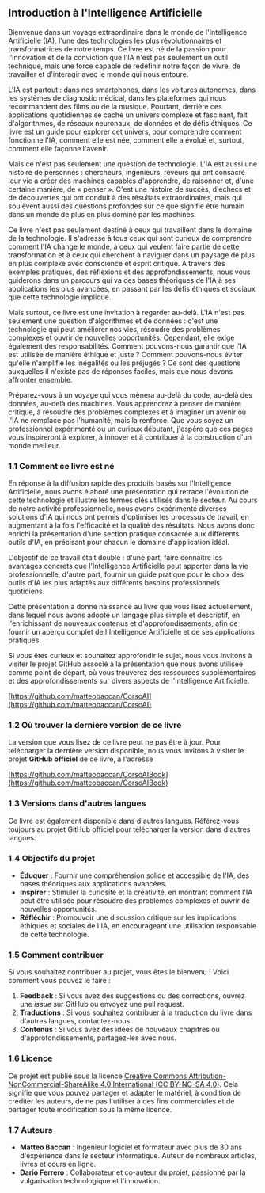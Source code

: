 ## Introduction à l'Intelligence Artificielle

Bienvenue dans un voyage extraordinaire dans le monde de l'Intelligence Artificielle (IA), l'une des technologies les plus révolutionnaires et transformatrices de notre temps. Ce livre est né de la passion pour l'innovation et de la conviction que l'IA n'est pas seulement un outil technique, mais une force capable de redéfinir notre façon de vivre, de travailler et d'interagir avec le monde qui nous entoure.

L'IA est partout : dans nos smartphones, dans les voitures autonomes, dans les systèmes de diagnostic médical, dans les plateformes qui nous recommandent des films ou de la musique. Pourtant, derrière ces applications quotidiennes se cache un univers complexe et fascinant, fait d'algorithmes, de réseaux neuronaux, de données et de défis éthiques. Ce livre est un guide pour explorer cet univers, pour comprendre comment fonctionne l'IA, comment elle est née, comment elle a évolué et, surtout, comment elle façonne l'avenir.

Mais ce n'est pas seulement une question de technologie. L'IA est aussi une histoire de personnes : chercheurs, ingénieurs, rêveurs qui ont consacré leur vie à créer des machines capables d'apprendre, de raisonner et, d'une certaine manière, de « penser ». C'est une histoire de succès, d'échecs et de découvertes qui ont conduit à des résultats extraordinaires, mais qui soulèvent aussi des questions profondes sur ce que signifie être humain dans un monde de plus en plus dominé par les machines.

Ce livre n'est pas seulement destiné à ceux qui travaillent dans le domaine de la technologie. Il s'adresse à tous ceux qui sont curieux de comprendre comment l'IA change le monde, à ceux qui veulent faire partie de cette transformation et à ceux qui cherchent à naviguer dans un paysage de plus en plus complexe avec conscience et esprit critique. À travers des exemples pratiques, des réflexions et des approfondissements, nous vous guiderons dans un parcours qui va des bases théoriques de l'IA à ses applications les plus avancées, en passant par les défis éthiques et sociaux que cette technologie implique.

Mais surtout, ce livre est une invitation à regarder au-delà. L'IA n'est pas seulement une question d'algorithmes et de données : c'est une technologie qui peut améliorer nos vies, résoudre des problèmes complexes et ouvrir de nouvelles opportunités. Cependant, elle exige également des responsabilités. Comment pouvons-nous garantir que l'IA est utilisée de manière éthique et juste ? Comment pouvons-nous éviter qu'elle n'amplifie les inégalités ou les préjugés ? Ce sont des questions auxquelles il n'existe pas de réponses faciles, mais que nous devons affronter ensemble.

Préparez-vous à un voyage qui vous mènera au-delà du code, au-delà des données, au-delà des machines. Vous apprendrez à penser de manière critique, à résoudre des problèmes complexes et à imaginer un avenir où l'IA ne remplace pas l'humanité, mais la renforce. Que vous soyez un professionnel expérimenté ou un curieux débutant, j'espère que ces pages vous inspireront à explorer, à innover et à contribuer à la construction d'un monde meilleur.

### 1.1 Comment ce livre est né

En réponse à la diffusion rapide des produits basés sur l'Intelligence Artificielle, nous avons élaboré une présentation qui retrace l'évolution de cette technologie et illustre les termes clés utilisés dans le secteur. Au cours de notre activité professionnelle, nous avons expérimenté diverses solutions d'IA qui nous ont permis d'optimiser les processus de travail, en augmentant à la fois l'efficacité et la qualité des résultats. Nous avons donc enrichi la présentation d'une section pratique consacrée aux différents outils d'IA, en précisant pour chacun le domaine d'application idéal.

L'objectif de ce travail était double : d'une part, faire connaître les avantages concrets que l'Intelligence Artificielle peut apporter dans la vie professionnelle, d'autre part, fournir un guide pratique pour le choix des outils d'IA les plus adaptés aux différents besoins professionnels quotidiens.

Cette présentation a donné naissance au livre que vous lisez actuellement, dans lequel nous avons adopté un langage plus simple et descriptif, en l'enrichissant de nouveaux contenus et d'approfondissements, afin de fournir un aperçu complet de l'Intelligence Artificielle et de ses applications pratiques.

Si vous êtes curieux et souhaitez approfondir le sujet, nous vous invitons à visiter le projet GitHub associé à la présentation que nous avons utilisée comme point de départ, où vous trouverez des ressources supplémentaires et des approfondissements sur divers aspects de l'Intelligence Artificielle.

[https://github.com/matteobaccan/CorsoAI](https://github.com/matteobaccan/CorsoAI)

### 1.2 Où trouver la dernière version de ce livre

La version que vous lisez de ce livre peut ne pas être à jour. Pour télécharger la dernière version disponible, nous vous invitons à visiter le projet **GitHub officiel** de ce livre, à l'adresse

[https://github.com/matteobaccan/CorsoAIBook](https://github.com/matteobaccan/CorsoAIBook)

### 1.3 Versions dans d'autres langues

Ce livre est également disponible dans d'autres langues. Référez-vous toujours au projet GitHub officiel pour télécharger la version dans d'autres langues.

### 1.4 Objectifs du projet

- **Éduquer** : Fournir une compréhension solide et accessible de l'IA, des bases théoriques aux applications avancées.
- **Inspirer** : Stimuler la curiosité et la créativité, en montrant comment l'IA peut être utilisée pour résoudre des problèmes complexes et ouvrir de nouvelles opportunités.
- **Réfléchir** : Promouvoir une discussion critique sur les implications éthiques et sociales de l'IA, en encourageant une utilisation responsable de cette technologie.

### 1.5 Comment contribuer

Si vous souhaitez contribuer au projet, vous êtes le bienvenu ! Voici comment vous pouvez le faire :

1. **Feedback** : Si vous avez des suggestions ou des corrections, ouvrez une *issue* sur GitHub ou envoyez une pull request.
2. **Traductions** : Si vous souhaitez contribuer à la traduction du livre dans d'autres langues, contactez-nous.
3. **Contenus** : Si vous avez des idées de nouveaux chapitres ou d'approfondissements, partagez-les avec nous.

### 1.6 Licence

Ce projet est publié sous la licence [Creative Commons Attribution-NonCommercial-ShareAlike 4.0 International (CC BY-NC-SA 4.0)](https://creativecommons.org/licenses/by-nc-sa/4.0/). Cela signifie que vous pouvez partager et adapter le matériel, à condition de créditer les auteurs, de ne pas l'utiliser à des fins commerciales et de partager toute modification sous la même licence.

### 1.7 Auteurs

- **Matteo Baccan** : Ingénieur logiciel et formateur avec plus de 30 ans d'expérience dans le secteur informatique. Auteur de nombreux articles, livres et cours en ligne.
- **Dario Ferrero** : Collaborateur et co-auteur du projet, passionné par la vulgarisation technologique et l'innovation.
